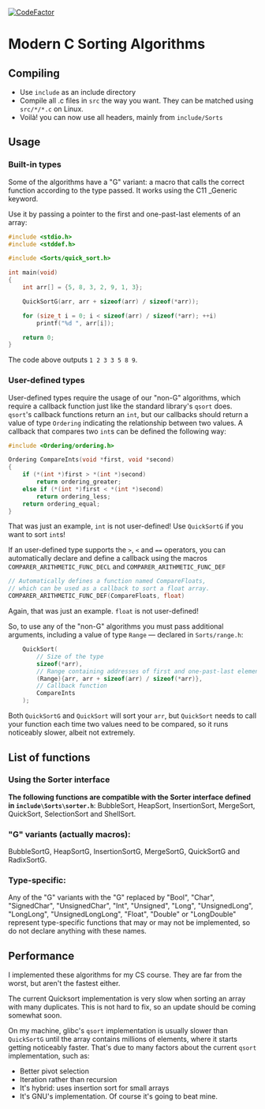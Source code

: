 [![CodeFactor](https://www.codefactor.io/repository/github/luizffgv/modern-c-sorting-algorithms/badge)](https://www.codefactor.io/repository/github/luizffgv/modern-c-sorting-algorithms)
# Modern C Sorting Algorithms

## Compiling
* Use `include` as an include directory
* Compile all .c files in `src` the way you want. They can be matched using
`src/*/*.c` on Linux.
* Voilà! you can now use all headers, mainly from `include/Sorts`





## Usage
### Built-in types
Some of the algorithms have a "G" variant: a macro that calls the correct
function according to the type passed. It works using the C11 _Generic keyword.

Use it by passing a pointer to the first and one-past-last elements of an array:

```c
#include <stdio.h>
#include <stddef.h>

#include <Sorts/quick_sort.h>

int main(void)
{
    int arr[] = {5, 8, 3, 2, 9, 1, 3};

    QuickSortG(arr, arr + sizeof(arr) / sizeof(*arr));

    for (size_t i = 0; i < sizeof(arr) / sizeof(*arr); ++i)
        printf("%d ", arr[i]);

    return 0;
}
```

The code above outputs `1 2 3 3 5 8 9`.





### User-defined types
User-defined types require the usage of our "non-G" algorithms, which require a
callback function just like the standard library's `qsort` does. `qsort`'s
callback functions return an `int`, but our callbacks should return a value of
type `Ordering` indicating the relationship between two values. A callback that
compares two `int`s can be defined the following way:

```c
#include <Ordering/ordering.h>

Ordering CompareInts(void *first, void *second)
{
    if (*(int *)first > *(int *)second)
        return ordering_greater;
    else if (*(int *)first < *(int *)second)
        return ordering_less;
    return ordering_equal;
}
```

That was just an example, `int` is not user-defined! Use `QuickSortG` if you
want to sort `int`s!

If an user-defined type supports the `>`, `<` and `==` operators, you can
automatically declare and define a callback using the macros
`COMPARER_ARITHMETIC_FUNC_DECL` and `COMPARER_ARITHMETIC_FUNC_DEF`

```c
// Automatically defines a function named CompareFloats,
// which can be used as a callback to sort a float array.
COMPARER_ARITHMETIC_FUNC_DEF(CompareFloats, float)
```

Again, that was just an example. `float` is not user-defined!


So, to use any of the "non-G" algorithms you must pass additional arguments,
including a value of type `Range` — declared in `Sorts/range.h`:

```c
    QuickSort(
        // Size of the type
        sizeof(*arr),
        // Range containing addresses of first and one-past-last element
        (Range){arr, arr + sizeof(arr) / sizeof(*arr)},
        // Callback function
        CompareInts
    );
```

Both `QuickSortG` and `QuickSort` will sort your `arr`, but `QuickSort` needs to
call your function each time two values need to be compared, so it runs
noticeably slower, albeit not extremely.





## List of functions
### **Using the Sorter interface**
**The following functions are compatible with the Sorter interface defined in
`include\Sorts\sorter.h`**:
BubbleSort, HeapSort, InsertionSort, MergeSort, QuickSort, SelectionSort and
ShellSort.

### **"G" variants (actually macros)**:
BubbleSortG, HeapSortG, InsertionSortG, MergeSortG, QuickSortG and RadixSortG.

### **Type-specific**:
Any of the "G" variants with the "G" replaced by "Bool", "Char", "SignedChar",
"UnsignedChar", "Int", "Unsigned", "Long", "UnsignedLong", "LongLong",
"UnsignedLongLong", "Float", "Double" or "LongDouble" represent type-specific
functions that may or may not be implemented, so do not declare anything with
these names.





## Performance
I implemented these algorithms for my CS course. They are far from the worst,
but aren't the fastest either.

The current Quicksort implementation is very slow when sorting an array
with many duplicates. This is not hard to fix, so an update should be coming
somewhat soon.

On my machine, glibc's `qsort` implementation is usually slower than
`QuickSortG` until the array contains millions of elements, where it starts
getting noticeably faster. That's due to many factors about the current `qsort`
implementation, such as:
* Better pivot selection
* Iteration rather than recursion
* It's hybrid: uses insertion sort for small arrays
* It's GNU's implementation. Of course it's going to beat mine.